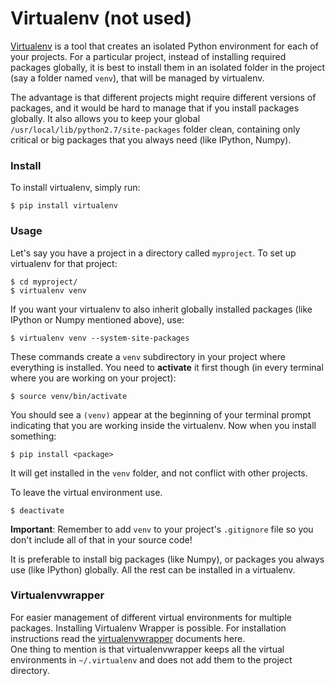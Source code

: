 # Virtualenv \(not used\)

[Virtualenv](http://www.virtualenv.org/) is a tool that creates an isolated Python environment for each of your projects. For a particular project, instead of installing required packages globally, it is best to install them in an isolated folder in the project \(say a folder named `venv`\), that will be managed by virtualenv.

The advantage is that different projects might require different versions of packages, and it would be hard to manage that if you install packages globally. It also allows you to keep your global `/usr/local/lib/python2.7/site-packages` folder clean, containing only critical or big packages that you always need \(like IPython, Numpy\).

### Install

To install virtualenv, simply run:

```
$ pip install virtualenv
```

### Usage

Let's say you have a project in a directory called `myproject`. To set up virtualenv for that project:

```
$ cd myproject/
$ virtualenv venv
```

If you want your virtualenv to also inherit globally installed packages \(like IPython or Numpy mentioned above\), use:

```
$ virtualenv venv --system-site-packages
```

These commands create a `venv` subdirectory in your project where everything is installed. You need to **activate** it first though \(in every terminal where you are working on your project\):

```
$ source venv/bin/activate
```

You should see a `(venv)` appear at the beginning of your terminal prompt indicating that you are working inside the virtualenv. Now when you install something:

```
$ pip install <package>
```

It will get installed in the `venv` folder, and not conflict with other projects.

To leave the virtual environment use.

```
$ deactivate
```

**Important**: Remember to add `venv` to your project's `.gitignore` file so you don't include all of that in your source code!

It is preferable to install big packages \(like Numpy\), or packages you always use \(like IPython\) globally. All the rest can be installed in a virtualenv.

### Virtualenvwrapper

For easier management of different virtual environments for multiple packages. Installing Virtualenv Wrapper is possible. For installation instructions read the [virtualenvwrapper](http://virtualenvwrapper.readthedocs.org/en/latest/index.html) documents here.  
One thing to mention is that virtualenvwrapper keeps all the virtual environments in `~/.virtualenv` and does not add them to the project directory.

